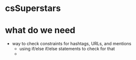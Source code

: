# csSuperstars

# what do we need
- way to check constraints for hashtags, URLs, and mentions
    - using if/else if/else statements to check for that
    - 
